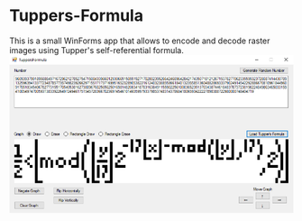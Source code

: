 # Tuppers-Formula
This is a small WinForms app that allows to encode and decode raster images using Tupper's self-referential formula.
![screenshot](screenshot.png)
